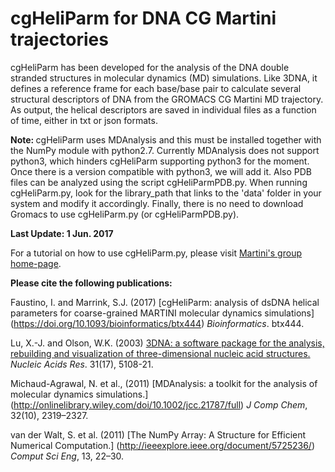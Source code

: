 cgHeliParm for DNA CG Martini trajectories
========
cgHeliParm has been developed for the analysis of the DNA double stranded structures in molecular dynamics (MD) simulations. Like 3DNA, it defines a reference frame for each base/base pair to calculate several structural descriptors of DNA from the GROMACS CG Martini MD trajectory. As output, the helical descriptors are saved in individual files as a function of time, either in txt or json formats.

<strong> Note: </strong> cgHeliParm uses MDAnalysis and this must be installed together with the NumPy module with python2.7. Currently MDAnalysis does not support python3, which hinders cgHeliParm supporting python3 for the moment. Once there is a version compatible with python3, we will add it. Also PDB files can be analyzed using the script cgHeliParmPDB.py. When running cgHeliParm.py, look for the library_path that links to the 'data' folder in your system and modify it accordingly. Finally, there is no need to download Gromacs to use cgHeliParm.py (or cgHeliParmPDB.py).

**Last Update: 1 Jun. 2017**

For a tutorial on how to use cgHeliParm.py, please visit [Martini's group home-page](http://md.chem.rug.nl/cgmartini/index.php/tutorial-martini-dna?a_id=358).

<strong> Please cite the following publications:</strong>

Faustino, I. and Marrink, S.J. (2017)
[cgHeliParm: analysis of dsDNA helical parameters for coarse-grained MARTINI molecular dynamics simulations] (https://doi.org/10.1093/bioinformatics/btx444)
_Bioinformatics_. btx444.

Lu, X.-J. and Olson, W.K. (2003)
[3DNA: a software package for the analysis, rebuilding and visualization of three-dimensional nucleic acid structures.](http://nar.oxfordjournals.org/content/31/17/5108.short)
_Nucleic Acids Res_. 31(17), 5108-21.

Michaud-Agrawal, N. et al., (2011) 
[MDAnalysis: a toolkit for the analysis of molecular dynamics simulations.] (http://onlinelibrary.wiley.com/doi/10.1002/jcc.21787/full)
_J Comp Chem_, 32(10), 2319–2327.

van der Walt, S. et al. (2011) 
[The NumPy Array: A Structure for Efficient Numerical Computation.] (http://ieeexplore.ieee.org/document/5725236/)
_Comput Sci Eng_, 13, 22–30.
